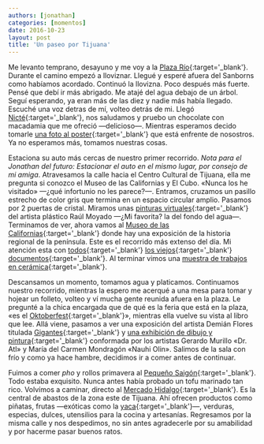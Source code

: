 ```yaml
---
authors: [jonathan]
categories: [momentos]
date: 2016-10-23
layout: post
title: 'Un paseo por Tijuana'
---
```


Me levanto temprano, desayuno y me voy a la [Plaza Río](http://www.plazariotijuana.com.mx/){:target='_blank'}. Durante el camino empezó a lloviznar. Llegué y esperé afuera del Sanborns como habíamos acordado.<!--more--> Continuó la llovizna. Poco después más fuerte. Pensé que debí ir más abrigado. Me atajé del agua debajo de un árbol. Seguí esperando, ya eran más de las diez y nadie más había llegado. Escuché una voz detras de mí, volteo detrás de mi. Llegó [Nicté](https://nictetrujillo.wordpress.com/){:target='_blank'}, nos saludamos y pruebo un chocolate con macadamia que me ofreció —delicioso—. Mientras esperamos decido tomarle [una foto al poster](https://www.instagram.com/p/BMZ0oXgh9Rw/?taken-by=zuniga.jonathan){:target='_blank'} que está enfrente de nosostros. Ya no esperamos más, tomamos nuestras cosas.

Estaciona su auto más cercas de nuestro primer recorrido. *Nota para el Jonathan del futuro: Estacionar el auto en el mismo lugar, por consejo de mi amiga*. Atravesamos la calle hacia el Centro Cultural de Tijuana, ella me pregunta si conozco el Museo de las Californias y El Cubo. «Nunca los he visitado» —¿qué infortunio no les parece?—. Entramos, cruzamos un pasillo estrecho de color gris que termina en un espacio circular amplio. Pasamos por 2 puertas de cristal. Miramos unas [pinturas virtuales](http://cecut.gob.mx/exposiciones/exposiciones/cyclorama-movil/){:target='_blank'} del artista plástico Raúl Moyado —¿Mi favorita? la del fondo del agua—. Terminamos de ver, ahora vamos al [Museo de las Californias](http://www.cecut.gob.mx/emuseo.php){:target='_blank'} donde hay una exposición de la historia regional de la península. Este es el recorrido más extenso del día. Mi atención esta con [todos](https://flic.kr/p/No11Vb){:target='_blank'} [los viejos](https://flic.kr/p/PpSqjQ){:target='_blank'} [documentos](https://flic.kr/p/NpdZ5p){:target='_blank'}. Al terminar vimos una [muestra de trabajos en cerámica](http://cecut.gob.mx/exposiciones/exposiciones/i-bienal-de-ceramica-artistica-contemporanea/){:target='_blank'}.

Descansamos un momento, tomamos agua y platicamos. Continuamos nuestro recorrido, mientras la espero me acerqué a una mesa para tomar y hojear un folleto, volteo y ví mucha gente reunida afuera en la plaza. Le pregunté a la chica encargada que de qué es la feria que está en la plaza, «es el [Oktoberfest](https://www.facebook.com/Braucer/){:target='_blank'}», mientras ella vuelve su vista al libro que lee. Allá viene, pasamos a ver una exposición del artista Demián Flores titulada [Gigantes](http://cecut.gob.mx/exposiciones/exposiciones/gigantes/){:target='_blank'} y [una exhibición de dibujo y pintura](http://cecut.gob.mx/exposiciones/exposiciones/dr-atl-nahui-olin/){:target='_blank'} conformada por los artistas Gerardo Murillo «Dr. Atl» y María del Carmen Mondragón «Nauhi Olin». Salimos de la sala con frío y como ya hace hambre, decidimos ir a comer antes de continuar.

Fuimos a comer *pho* y rollos primavera al [Pequeño Saigón](https://www.facebook.com/PequenoSaigon){:target='_blank'}. Todo estaba exquisito. Nunca antes había probado un tofu marinado tan rico. Volvímos a caminar, directo al [Mercado Hidalgo](http://www.descubretijuana.com/es/atractivos/mercado-hidalgo){:target='_blank'}. Es la central de abastos de la zona este de Tijuana. Ahí ofrecen productos como piñatas, frutas —exóticas como la [yaca](https://es.wikipedia.org/wiki/Artocarpus_heterophyllus){:target='_blank'}—, verduras, especias, dulces, utensilios para la cocina y artesanías. Regresamos por la misma calle y nos despedimos, no sin antes agradecerle por su amabilidad y por hacerme pasar buenos ratos.

